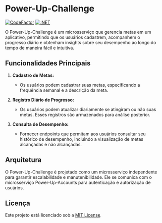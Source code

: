 # Power-Up-Challenge

[![CodeFactor](https://www.codefactor.io/repository/github/wesleycosta/power-up-challenge/badge)](https://www.codefactor.io/repository/github/wesleycosta/power-up-challenge)
[![.NET](https://github.com/wesleycosta/power-up-challenge/actions/workflows/dotnet.yml/badge.svg)](https://github.com/wesleycosta/power-up-challenge/actions/workflows/dotnet.yml)

O Power-Up-Challenge é um microsserviço que gerencia metas em um aplicativo, permitindo que os usuários cadastrem, acompanhem o progresso diário e obtenham insights sobre seu desempenho ao longo do tempo de maneira fácil e intuitiva.

## Funcionalidades Principais

1. **Cadastro de Metas:**
   - Os usuários podem cadastrar suas metas, especificando a frequência semanal e a descrição da meta.

2. **Registro Diário de Progresso:**
   - Os usuários podem atualizar diariamente se atingiram ou não suas metas. Esses registros são armazenados para análise posterior.

3. **Consulta de Desempenho:**
   - Fornecer endpoints que permitam aos usuários consultar seu histórico de desempenho, incluindo a visualização de metas alcançadas e não alcançadas.

## Arquitetura

O Power-Up-Challenge é projetado como um microsserviço independente para garantir escalabilidade e manutenibilidade. Ele se comunica com o microsserviço Power-Up-Accounts para autenticação e autorização de usuários.

## Licença

Este projeto está licenciado sob a [MIT License](LICENSE).
